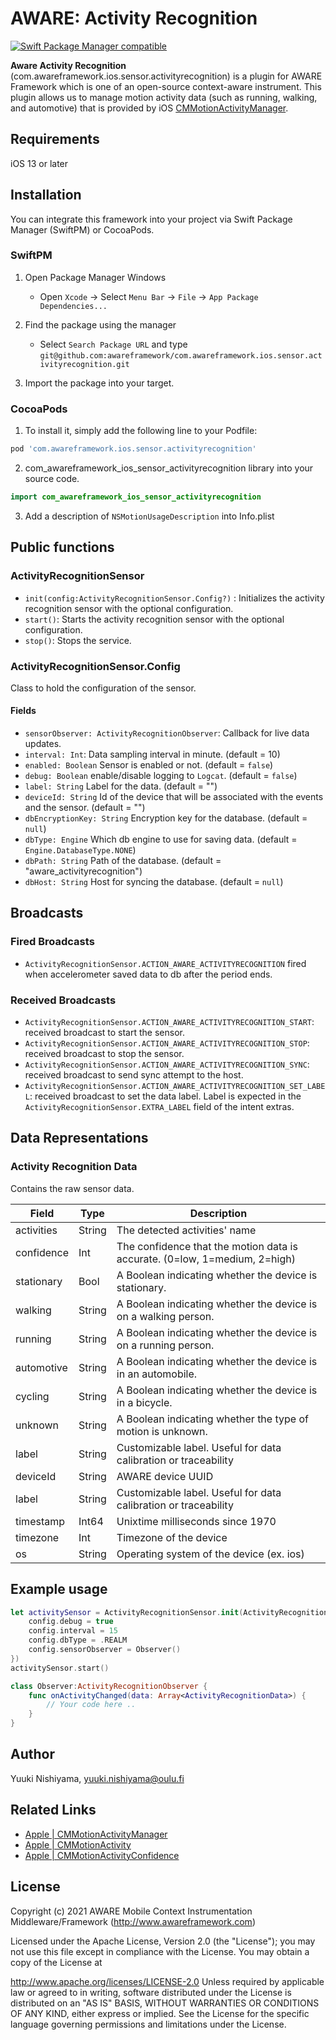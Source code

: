 # AWARE: Activity Recognition

[![Swift Package Manager compatible](https://img.shields.io/badge/Swift%20Package%20Manager-compatible-brightgreen.svg)](https://github.com/apple/swift-package-manager)

**Aware Activity Recognition** (com.awareframework.ios.sensor.activityrecognition) is a plugin for AWARE Framework which is one of an open-source context-aware instrument. This plugin allows us to manage motion activity data (such as running, walking, and automotive) that is provided by iOS [CMMotionActivityManager](https://developer.apple.com/documentation/coremotion/cmmotionactivitymanager).

## Requirements
iOS 13 or later

## Installation

You can integrate this framework into your project via Swift Package Manager (SwiftPM) or CocoaPods.

### SwiftPM
1. Open Package Manager Windows
    * Open `Xcode` -> Select `Menu Bar` -> `File` -> `App Package Dependencies...` 

2. Find the package using the manager
    * Select `Search Package URL` and type `git@github.com:awareframework/com.awareframework.ios.sensor.activityrecognition.git`

3. Import the package into your target.

### CocoaPods
1. To install it, simply add the following line to your Podfile:
```ruby
pod 'com.awareframework.ios.sensor.activityrecognition'
```

2. com_awareframework_ios_sensor_activityrecognition  library into your source code.
```swift
import com_awareframework_ios_sensor_activityrecognition
```

3. Add a description of `NSMotionUsageDescription` into Info.plist

## Public functions

### ActivityRecognitionSensor

+ `init(config:ActivityRecognitionSensor.Config?)` : Initializes the activity recognition sensor with the optional configuration.
+ `start()`: Starts the activity recognition sensor with the optional configuration.
+ `stop()`: Stops the service.

### ActivityRecognitionSensor.Config

Class to hold the configuration of the sensor.

#### Fields

+ `sensorObserver: ActivityRecognitionObserver`: Callback for live data updates.
+ `interval: Int`: Data sampling interval in minute. (default = 10)
+ `enabled: Boolean` Sensor is enabled or not. (default = `false`)
+ `debug: Boolean` enable/disable logging to `Logcat`. (default = `false`)
+ `label: String` Label for the data. (default = "")
+ `deviceId: String` Id of the device that will be associated with the events and the sensor. (default = "")
+ `dbEncryptionKey: String` Encryption key for the database. (default = `null`)
+ `dbType: Engine` Which db engine to use for saving data. (default = `Engine.DatabaseType.NONE`)
+ `dbPath: String` Path of the database. (default = "aware_activityrecognition")
+ `dbHost: String` Host for syncing the database. (default = `null`)

## Broadcasts

### Fired Broadcasts

+ `ActivityRecognitionSensor.ACTION_AWARE_ACTIVITYRECOGNITION` fired when accelerometer saved data to db after the period ends.

### Received Broadcasts

+ `ActivityRecognitionSensor.ACTION_AWARE_ACTIVITYRECOGNITION_START`: received broadcast to start the sensor.
+ `ActivityRecognitionSensor.ACTION_AWARE_ACTIVITYRECOGNITION_STOP`: received broadcast to stop the sensor.
+ `ActivityRecognitionSensor.ACTION_AWARE_ACTIVITYRECOGNITION_SYNC`: received broadcast to send sync attempt to the host.
+ `ActivityRecognitionSensor.ACTION_AWARE_ACTIVITYRECOGNITION_SET_LABEL`: received broadcast to set the data label. Label is expected in the `ActivityRecognitionSensor.EXTRA_LABEL` field of the intent extras.

## Data Representations

### Activity Recognition Data

Contains the raw sensor data.

| Field     | Type   | Description                                                         |
| --------- | ------ | ------------------------------------------------------------------- |
| activities | String | The detected activities' name  |
| confidence | Int | The confidence that the motion data is accurate. (0=low, 1=medium, 2=high) |
| stationary | Bool | A Boolean indicating whether the device is stationary.  |
| walking | String | A Boolean indicating whether the device is on a walking person. |
| running | String | A Boolean indicating whether the device is on a running person.  |
| automotive | String | A Boolean indicating whether the device is in an automobile.  |
| cycling | String | A Boolean indicating whether the device is in a bicycle.  |
| unknown | String | A Boolean indicating whether the type of motion is unknown.  |
| label     | String | Customizable label. Useful for data calibration or traceability     |
| deviceId  | String | AWARE device UUID                                                                 |
| label     | String | Customizable label. Useful for data calibration or traceability     |
| timestamp | Int64   | Unixtime milliseconds since 1970                                          |
| timezone  | Int    | Timezone  of the device                                       |
| os        | String | Operating system of the device (ex. ios)                              |


## Example usage
```swift
let activitySensor = ActivityRecognitionSensor.init(ActivityRecognitionSensor.Config().apply{config in
    config.debug = true
    config.interval = 15
    config.dbType = .REALM
    config.sensorObserver = Observer()
})
activitySensor.start()
```

```swift
class Observer:ActivityRecognitionObserver {
    func onActivityChanged(data: Array<ActivityRecognitionData>) {
        // Your code here ..
    }
}
```

## Author

Yuuki Nishiyama, yuuki.nishiyama@oulu.fi

## Related Links
* [ Apple | CMMotionActivityManager ](https://developer.apple.com/documentation/coremotion/cmmotionactivitymanager)
* [ Apple | CMMotionActivity ](https://developer.apple.com/documentation/coremotion/cmmotionactivity)
* [ Apple | CMMotionActivityConfidence ](https://developer.apple.com/documentation/coremotion/cmmotionactivityconfidence)

## License

Copyright (c) 2021 AWARE Mobile Context Instrumentation Middleware/Framework (http://www.awareframework.com)

Licensed under the Apache License, Version 2.0 (the "License"); you may not use this file except in compliance with the License. You may obtain a copy of the License at

http://www.apache.org/licenses/LICENSE-2.0 Unless required by applicable law or agreed to in writing, software distributed under the License is distributed on an "AS IS" BASIS, WITHOUT WARRANTIES OR CONDITIONS OF ANY KIND, either express or implied. See the License for the specific language governing permissions and limitations under the License.
